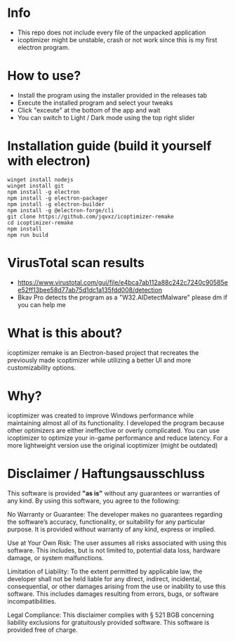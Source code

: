 
# Info
- This repo does not include every file of the unpacked application
- icoptimizer might be unstable, crash or not work since this is my first electron program.

# How to use?
- Install the program using the installer provided in the releases tab
- Execute the installed program and select your tweaks
- Click "exceute" at the bottom of the app and wait
- You can switch to Light / Dark mode using the top right slider

# Installation guide (build it yourself with electron) 
```Batch
winget install nodejs
winget install git
npm install -g electron
npm install -g electron-packager
npm install -g electron-builder
npm install -g @electron-forge/cli
git clone https://github.com/jqvxz/icoptimizer-remake
cd icoptimizer-remake
npm install
npm run build
```

# VirusTotal scan results

- https://www.virustotal.com/gui/file/e4bca7ab112a88c242c7240c90585ee52ff13bee58d77ab75d1dc1a135fdd008/detection
- Bkav Pro detects the program as a "W32.AIDetectMalware" please dm if you can help me

# What is this about?
icoptimizer remake is an Electron-based project that recreates the previously made icoptimizer while utilizing a better UI and more customizability options.

# Why?
icoptimizer was created to improve Windows performance while maintaining almost all of its functionality.
I developed the program because other optimizers are either ineffective or overly complicated.
You can use icoptimizer to optimize your in-game performance and reduce latency.
For a more lightweight version use the original icoptimizer (might be outdated)

# Disclaimer / Haftungsausschluss

This software is provided **"as is"** without any guarantees or warranties of any kind. By using this software, you agree to the following:

No Warranty or Guarantee: The developer makes no guarantees regarding the software’s accuracy, functionality, or suitability for any particular purpose. It is provided without warranty of any kind, express or implied.

Use at Your Own Risk: The user assumes all risks associated with using this software. This includes, but is not limited to, potential data loss, hardware damage, or system malfunctions.

Limitation of Liability: To the extent permitted by applicable law, the developer shall not be held liable for any direct, indirect, incidental, consequential, or other damages arising from the use or inability to use this software. This includes damages resulting from errors, bugs, or software incompatibilities.

Legal Compliance: This disclaimer complies with § 521 BGB concerning liability exclusions for gratuitously provided software. This software is provided free of charge.
